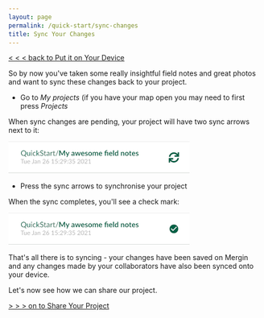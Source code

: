 ```yaml
---
layout: page
permalink: /quick-start/sync-changes
title: Sync Your Changes
---
```


[< < < back to Put it on Your Device](/quick-start/put-project-on-device)

So by now you've taken some really insightful field notes and great 
photos and want to sync these changes back to your project.

* Go to *My projects* (if you have your map open you may need to first press *Projects*

When sync changes are pending, your project will have two sync arrows 
next to it:

![Sync Arrows Mean Project Changes are Pending](../images/sync-arrows.png)

* Press the sync arrows to synchronise your project

When the sync completes, you'll see a check mark:

![Check Mark Means All Changes Are Synced](../images/project-with-check-mark.png)

That's all there is to syncing - your changes have been saved on Mergin 
and any changes made by your collaborators have also been synced onto your 
device.

Let's now see how we can share our project.

[> > > on to Share Your Project](/quick-start/share-project)
